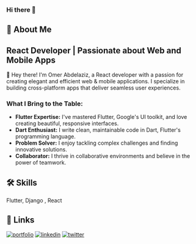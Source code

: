 ### Hi there 👋
 


## 🚀 About Me
## React Developer | Passionate about Web and Mobile Apps

👋 Hey there! I'm Omer Abdelaziz, a React developer with a passion for creating elegant and efficient web & mobile applications. I specialize in building cross-platform apps that deliver seamless user experiences.

### What I Bring to the Table:

- **Flutter Expertise:** I've mastered Flutter, Google's UI toolkit, and love creating beautiful, responsive interfaces.
- **Dart Enthusiast:** I write clean, maintainable code in Dart, Flutter's programming language.
- **Problem Solver:** I enjoy tackling complex challenges and finding innovative solutions.
- **Collaborator:** I thrive in collaborative environments and believe in the power of teamwork.

 


 


## 🛠 Skills
Flutter, Django , React


## 🔗 Links
[![portfolio](https://img.shields.io/badge/my_portfolio-000?style=for-the-badge&logo=ko-fi&logoColor=white)](https://katherineoelsner.com/)
[![linkedin](https://img.shields.io/badge/linkedin-0A66C2?style=for-the-badge&logo=linkedin&logoColor=white)](https://www.linkedin.com/in/omer-abdel-aziz-314297166/)
[![twitter](https://img.shields.io/badge/twitter-1DA1F2?style=for-the-badge&logo=twitter&logoColor=white)](https://twitter.com/omerod3)

